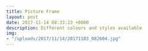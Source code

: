 ```yaml
---
title: Picture Frame
layout: post
date: 2017-11-14 08:33:23 +0000
description: Different colours and styles available
img:
- "/uploads/2017/11/14/20171103_082604.jpg"
---
```

